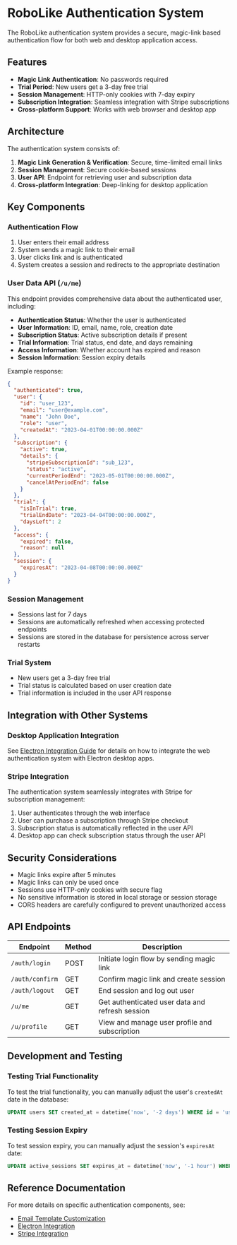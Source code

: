 # RoboLike Authentication System

The RoboLike authentication system provides a secure, magic-link based authentication flow for both web and desktop application access.

## Features

- **Magic Link Authentication**: No passwords required
- **Trial Period**: New users get a 3-day free trial
- **Session Management**: HTTP-only cookies with 7-day expiry
- **Subscription Integration**: Seamless integration with Stripe subscriptions
- **Cross-platform Support**: Works with web browser and desktop app

## Architecture

The authentication system consists of:

1. **Magic Link Generation & Verification**: Secure, time-limited email links
2. **Session Management**: Secure cookie-based sessions
3. **User API**: Endpoint for retrieving user and subscription data
4. **Cross-platform Integration**: Deep-linking for desktop application

## Key Components

### Authentication Flow

1. User enters their email address
2. System sends a magic link to their email
3. User clicks link and is authenticated
4. System creates a session and redirects to the appropriate destination

### User Data API (`/u/me`)

This endpoint provides comprehensive data about the authenticated user, including:

- **Authentication Status**: Whether the user is authenticated
- **User Information**: ID, email, name, role, creation date
- **Subscription Status**: Active subscription details if present
- **Trial Information**: Trial status, end date, and days remaining
- **Access Information**: Whether account has expired and reason
- **Session Information**: Session expiry details

Example response:

```json
{
  "authenticated": true,
  "user": {
    "id": "user_123",
    "email": "user@example.com",
    "name": "John Doe",
    "role": "user",
    "createdAt": "2023-04-01T00:00:00.000Z"
  },
  "subscription": {
    "active": true,
    "details": {
      "stripeSubscriptionId": "sub_123",
      "status": "active",
      "currentPeriodEnd": "2023-05-01T00:00:00.000Z",
      "cancelAtPeriodEnd": false
    }
  },
  "trial": {
    "isInTrial": true,
    "trialEndDate": "2023-04-04T00:00:00.000Z",
    "daysLeft": 2
  },
  "access": {
    "expired": false,
    "reason": null
  },
  "session": {
    "expiresAt": "2023-04-08T00:00:00.000Z"
  }
}
```

### Session Management

- Sessions last for 7 days
- Sessions are automatically refreshed when accessing protected endpoints
- Sessions are stored in the database for persistence across server restarts

### Trial System

- New users get a 3-day free trial
- Trial status is calculated based on user creation date
- Trial information is included in the user API response

## Integration with Other Systems

### Desktop Application Integration

See [Electron Integration Guide](./electron-integration.md) for details on how to integrate the web authentication system with Electron desktop apps.

### Stripe Integration

The authentication system seamlessly integrates with Stripe for subscription management:

1. User authenticates through the web interface
2. User can purchase a subscription through Stripe checkout
3. Subscription status is automatically reflected in the user API
4. Desktop app can check subscription status through the user API

## Security Considerations

- Magic links expire after 5 minutes
- Magic links can only be used once
- Sessions use HTTP-only cookies with secure flag
- No sensitive information is stored in local storage or session storage
- CORS headers are carefully configured to prevent unauthorized access

## API Endpoints

| Endpoint        | Method | Description                                     |
| --------------- | ------ | ----------------------------------------------- |
| `/auth/login`   | POST   | Initiate login flow by sending magic link       |
| `/auth/confirm` | GET    | Confirm magic link and create session           |
| `/auth/logout`  | GET    | End session and log out user                    |
| `/u/me`         | GET    | Get authenticated user data and refresh session |
| `/u/profile`    | GET    | View and manage user profile and subscription   |

## Development and Testing

### Testing Trial Functionality

To test the trial functionality, you can manually adjust the user's `createdAt` date in the database:

```sql
UPDATE users SET created_at = datetime('now', '-2 days') WHERE id = 'user_id';
```

### Testing Session Expiry

To test session expiry, you can manually adjust the session's `expiresAt` date:

```sql
UPDATE active_sessions SET expires_at = datetime('now', '-1 hour') WHERE id = 'session_id';
```

## Reference Documentation

For more details on specific authentication components, see:

- [Email Template Customization](./email-templates.md)
- [Electron Integration](./electron-integration.md)
- [Stripe Integration](../billing/index.md)
